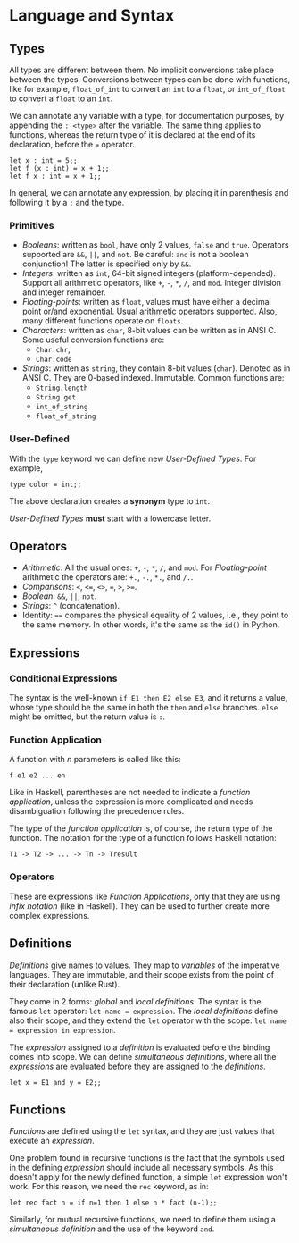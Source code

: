 Language and Syntax
===================

Types
-----

All types are different between them.  No implicit conversions take place
between the types.  Conversions between types can be done with functions,
like for example, `float_of_int` to convert an `int` to a `float`, or
`int_of_float` to convert a `float` to an `int`.

We can annotate any variable with a type, for documentation purposes,
by appending the `: <type>` after the variable.  The same thing applies to
functions, whereas the return type of it is declared at the end of its
declaration, before the `=` operator.

    let x : int = 5;;
    let f (x : int) = x + 1;;
    let f x : int = x + 1;;

In general, we can annotate any expression, by placing it in parenthesis and
following it by a `:` and the type.

### Primitives ###

 - _Booleans_:
   written as `bool`, have only 2 values, `false` and `true`.
   Operators supported are `&&`, `||`, and `not`.
   Be careful:  `and` is not a boolean conjunction!
   The latter is specified only by `&&`.
 - _Integers_:
   written as `int`, 64-bit signed integers (platform-depended).
   Support all arithmetic operators, like `+`, `-`, `*`, `/`, and `mod`.
   Integer division and integer remainder.
 - _Floating-points_:
   written as `float`, values must have either a decimal point or/and
   exponential.  Usual arithmetic operators supported.
   Also, many different functions operate on `floats`.
 - _Characters_:
   written as `char`, 8-bit values can be written as in ANSI C.
   Some useful conversion functions are:
   * `Char.chr`,
   * `Char.code`
 - _Strings_:
   written as `string`, they contain 8-bit values (`char`).
   Denoted as in ANSI C.  They are 0-based indexed.  Immutable.
   Common functions are:
   * `String.length`
   * `String.get`
   * `int_of_string`
   * `float_of_string`

### User-Defined ###

With the `type` keyword we can define new _User-Defined Types_.
For example,

    type color = int;;

The above declaration creates a **synonym** type to `int`.

_User-Defined Types_ **must** start with a lowercase letter.


Operators
---------

 - _Arithmetic_:
   All the usual ones: `+`, `-`, `*`, `/`, and `mod`.
   For _Floating-point_ arithmetic the operators are:
   `+.`, `-.`, `*.`, and `/.`.
 - _Comparisons_:
   `<`, `<=`, `<>`, `=`, `>`, `>=`.
 - _Boolean_:
   `&&`, `||`, `not`.
 - _Strings_:
   `^` (concatenation).
 - Identity:
   `==` compares the physical equality of 2 values, i.e., they point to the same
   memory.  In other words, it's the same as the `id()` in Python.


Expressions
-----------

### Conditional Expressions ###

The syntax is the well-known `if E1 then E2 else E3`, and it returns a value,
whose type should be the same in both the `then` and `else` branches.
`else` might be omitted, but the return value is `:`.

### Function Application ###

A function with _n_ parameters is called like this:

    f e1 e2 ... en

Like in Haskell, parentheses are not needed to indicate a _function
application_, unless the expression is more complicated and needs disambiguation
following the precedence rules.

The type of the _function application_ is, of course, the return type of the
function.  The notation for the type of a function follows Haskell notation:

    T1 -> T2 -> ... -> Tn -> Tresult

### Operators ###

These are expressions like _Function Applications_, only that they are using
_infix notation_ (like in Haskell).  They can be used to further create more
complex expressions.


Definitions
-----------

_Definitions_ give names to values.  They map to _variables_ of the imperative
languages.  They are immutable, and their scope exists from the point of their
declaration (unlike Rust).

They come in 2 forms:  _global_ and _local definitions_.
The syntax is the famous `let` operator:  `let name = expression`.
The _local definitions_ define also their scope, and they extend the `let`
operator with the scope:  `let name = expression in expression`.

The _expression_ assigned to a _definition_ is evaluated before the
binding comes into scope.  We can define _simultaneous definitions_, where all
the _expressions_ are evaluated before they are assigned to the _definitions_.

    let x = E1 and y = E2;;


Functions
---------

_Functions_ are defined using the `let` syntax, and they are just values that
execute an _expression_.

One problem found in recursive functions is the fact that the symbols used in
the defining _expression_ should include all necessary symbols.  As this doesn't
apply for the newly defined function, a simple `let` expression won't work.
For this reason, we need the `rec` keyword, as in:

    let rec fact n = if n=1 then 1 else n * fact (n-1);;

Similarly, for mutual recursive functions, we need to define them using a
_simultaneous definition_ and the use of the keyword `and`.
